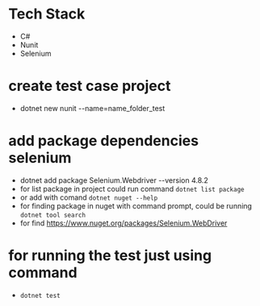 # Tech Stack

- C#
- Nunit
- Selenium

# create test case project

- dotnet new nunit --name=name_folder_test

# add package dependencies selenium

- dotnet add package Selenium.Webdriver --version 4.8.2
- for list package in project could run command ```dotnet list package```
- or add with comand ```dotnet nuget --help```
- for finding package in nuget with command prompt, could be running ```dotnet tool search```
- for find https://www.nuget.org/packages/Selenium.WebDriver

# for running the test just using command 
- `dotnet test`
